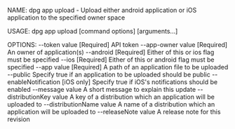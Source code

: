 NAME:
   dpg app upload - Upload either android application or iOS application to the specified owner space

USAGE:
   dpg app upload [command options] [arguments...]

OPTIONS:
   --token value             [Required] API token
   --app-owner value         [Required] An owner of application(s)
   --android                 [Required] Either of this or ios flag must be specified
   --ios                     [Required] Either of this or android flag must be specified
   --app value               [Required] A path of an application file to be uploaded
   --public                  Specify true if an application to be uploaded should be public
   --enableNotification      [iOS only] Specify true if iOS's notifications should be enabled
   --message value           A short message to explain this update
   --distributionKey value   A key of a distribution which an application will be uploaded to
   --distributionName value  A name of a distribution which an application will be uploaded to
   --releaseNote value       A release note for this revision
   
